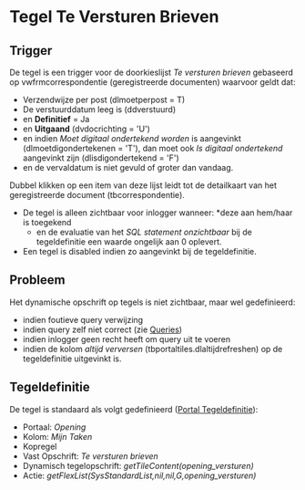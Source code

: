 # Tegel Te Versturen Brieven

## Trigger

De tegel is een trigger voor de doorkieslijst _Te versturen brieven_ gebaseerd op vwfrmcorrespondentie (geregistreerde documenten) waarvoor geldt dat:

- Verzendwijze per post (dlmoetperpost = T)
- De verstuurddatum leeg is (ddverstuurd)
- en **Definitief** = Ja
- en **Uitgaand** (dvdocrichting = 'U')
- en indien _Moet digitaal ondertekend worden_ is aangevinkt (dlmoetdigondertekenen = 'T'), dan moet ook _Is digitaal ondertekend_ aangevinkt zijn (dlisdigondertekend = 'F')
- en de vervaldatum is niet gevuld of groter dan vandaag.

Dubbel klikken op een item van deze lijst leidt tot de detailkaart van het geregistreerde document (tbcorrespondentie).

- De tegel is alleen zichtbaar voor inlogger wanneer:
  \*deze aan hem/haar is toegekend
  - en de evaluatie van het _SQL statement onzichtbaar_ bij de tegeldefinitie een waarde ongelijk aan 0 oplevert.
- Een tegel is disabled indien zo aangevinkt bij de tegeldefinitie.

## Probleem

Het dynamische opschrift op tegels is niet zichtbaar, maar wel gedefinieerd:

- indien foutieve query verwijzing
- indien query zelf niet correct (zie [Queries](../../../instellen_inrichten/queries.md))
- indien inlogger geen recht heeft om query uit te voeren
- indien de kolom _altijd verversen_ (tbportaltiles.dlaltijdrefreshen) op de tegeldefinitie uitgevinkt is.

## Tegeldefinitie

De tegel is standaard als volgt gedefinieerd ([Portal Tegeldefinitie](../../../instellen_inrichten/portaldefinitie/portal_tegel.md)):

- Portaal: _Opening_
- Kolom: _Mijn Taken_
- Kopregel
- Vast Opschrift: _Te versturen brieven_
- Dynamisch tegelopschrift: _getTileContent(opening_versturen)_
- Actie: _getFlexList(SysStandardList,nil,nil,G,opening_versturen)_
